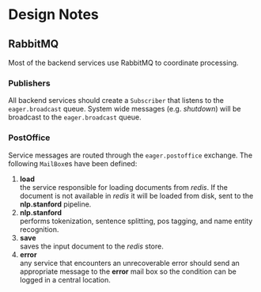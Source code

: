 # Design Notes

## RabbitMQ

Most of the backend services use RabbitMQ to coordinate processing.

### Publishers

All backend services should create a `Subscriber` that listens to the `eager.broadcast` queue. System wide messages (e.g. *shutdown*) will be broadcast to the `eager.broadcast` queue.

### PostOffice

Service messages are routed through the `eager.postoffice` exchange.  The following `MailBox`es have been defined:

1. **load**<br/>the service responsible for loading documents from *redis*.  If the document is not available in *redis* it will be loaded from disk, sent to the **nlp.stanford** pipeline.
1. **nlp.stanford**<br/>performs tokenization, sentence splitting, pos tagging, and name entity recognition.
1. **save**<br/>saves the input document to the *redis* store.
1. **error**<br/>any service that encounters an unrecoverable error should send an appropriate message to the **error** mail box so the condition can be logged in a central location.
